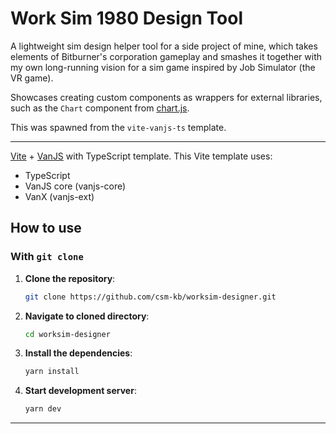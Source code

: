# Work Sim 1980 Design Tool

A lightweight sim design helper tool for a side project of mine, which takes elements of Bitburner's corporation gameplay and smashes it together with my own long-running vision for a sim game inspired by Job Simulator (the VR game).

Showcases creating custom components as wrappers for external libraries, such as the `Chart` component from [chart.js](https://www.chartjs.org/).

This was spawned from the `vite-vanjs-ts` template.

---

[Vite](https://vitejs.dev) + [VanJS](https://vanjs.org) with TypeScript template.
This Vite template uses:

- TypeScript
- VanJS core (vanjs-core)
- VanX (vanjs-ext)

## How to use

### With `git clone`

1. **Clone the repository**:
   ```bash
   git clone https://github.com/csm-kb/worksim-designer.git
   ```
2. **Navigate to cloned directory**:
   ```bash
   cd worksim-designer
   ```
3. **Install the dependencies**:
   ```bash
   yarn install
   ```
4. **Start development server**:
   ```bash
   yarn dev
   ```
---
